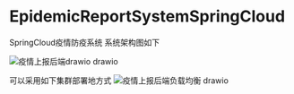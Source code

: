 # EpidemicReportSystemSpringCloud
SpringCloud疫情防疫系统
系统架构图如下

![疫情上报后端drawio drawio](https://user-images.githubusercontent.com/92293323/177772379-fc70df7b-331a-43c1-9a2f-de89696538eb.png)


可以采用如下集群部署地方式
![疫情上报后端负载均衡 drawio](https://user-images.githubusercontent.com/92293323/177772605-74461e21-5359-4ce4-a836-0465bef04dfe.png)


